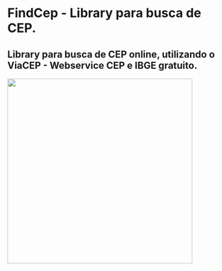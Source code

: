 # FindCep - Library para busca de CEP.
##
## Library para busca de CEP online, utilizando o ViaCEP - Webservice CEP e IBGE gratuito.
<a href="url"><img src="https://i.ibb.co/BNTkw7B/FINDCEP-CAPA.png" align="left" height="417"></a>

